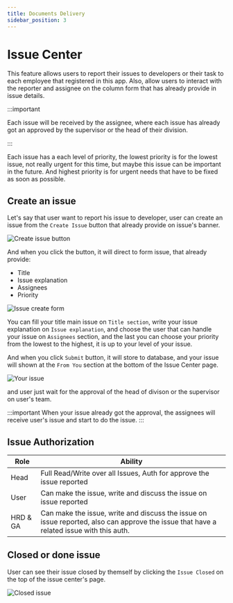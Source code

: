```yaml
---
title: Documents Delivery
sidebar_position: 3
---
```


# Issue Center

This feature allows users to report their issues to developers or their task to each employee that registered in this app. Also, allow users to interact with the reporter and assignee on the column form that has already provide in issue details.

:::important

Each issue will be received by the assignee, where each issue has already got an approved by the supervisor or the head of their division.

:::

Each issue has a each level of priority, the lowest priority is for the lowest issue, not really urgent for this time, but maybe this issue can be important in the future. And highest priority is for urgent needs that have to be fixed as soon as possible.

## Create an issue

Let's say that user want to report his issue to developer, user can create an issue from the `Create Issue` button that already provide on issue's banner.

![Create issue button](https://res.cloudinary.com/boxity-id/image/upload/r_10/v1628996258/docs/issue%20center/Screenshot_2021-08-15_at_09.57.22_king9o.png)

And when you click the button, it will direct to form issue, that already provide:
- Title
- Issue explanation
- Assignees
- Priority

![Issue create form](https://res.cloudinary.com/boxity-id/image/upload/r_10/v1628996351/docs/issue%20center/Screenshot_2021-08-15_at_09.59.06_rbqtx6.png)

You can fill your title main issue on `Title section`, write your issue explanation on `Issue explanation`, and choose the user that can handle your issue on `Assignees` section, and the last you can choose your priority from the lowest to the highest, it is up to your level of your issue.

And when you click `Submit` button, it will store to database, and your issue will shown at the `From You` section at the bottom of the Issue Center page.

![Your issue](https://res.cloudinary.com/boxity-id/image/upload/r_10/v1628996769/docs/issue%20center/Screenshot_2021-08-15_at_10.06.04_c7fnv0.png)

and user just wait for the approval of the head of divison or the supervisor on user's team. 

:::important
When your issue already got the approval, the assignees will receive user's issue and start to do the issue.
:::

## Issue Authorization
| **Role**           | **Ability**                                                                           |
| ------------------ | ------------------------------------------------------------------------------------- |
| Head      | Full Read/Write over all Issues, Auth for approve the issue reported |
| User       | Can make the issue, write and discuss the issue on issue reported                                             |
| HRD & GA | Can make the issue, write and discuss the issue on issue reported, also can approve the issue that have a related issue with this auth.                                        |

## Closed or done issue
User can see their issue closed by themself by clicking the `Issue Closed` on the top of the issue center's page.

![Closed issue](https://res.cloudinary.com/boxity-id/image/upload/r_10/v1628998308/docs/issue%20center/Screenshot_2021-08-15_at_10.31.20_hhilra.png)